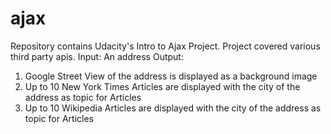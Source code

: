 # ajax
Repository contains Udacity's Intro to Ajax Project.
Project covered various third party apis.
Input: An address
Output: 
1. Google Street View of the address is displayed as a background image 
2. Up to 10 New York Times Articles are displayed with the city of the address as topic for Articles 
3. Up to 10 Wikipedia Articles are displayed with the city of the address as topic for Articles
